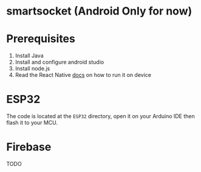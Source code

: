 # smartsocket (Android Only for now)

# Prerequisites
1. Install Java
1. Install and configure android studio
1. Install node.js
1. Read the React Native [docs](https://facebook.github.io/react-native/docs/running-on-device) on how to run it on device


# ESP32

The code is located at the `ESP32` directory, open it on your Arduino IDE then flash it to your MCU.

# Firebase
TODO
